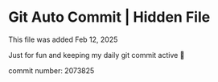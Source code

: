 # Git Auto Commit | Hidden File

This file was added Feb 12, 2025

Just for fun and keeping my daily git commit active 🤪

commit number: 2073825
